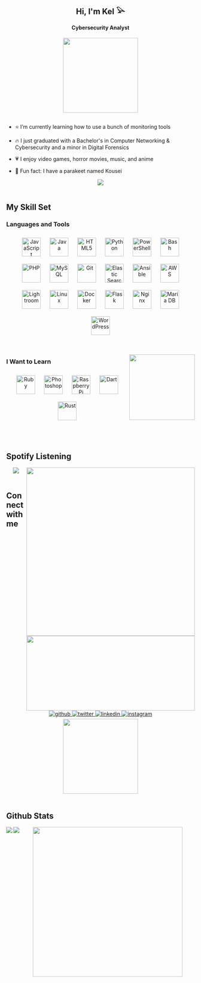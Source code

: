 ## <div align="center">Hi, I'm Kel 𓅪 </div>  
  

#### <div align="center">Cybersecurity Analyst</div>  
  

<div align="center">
<img src="https://www.icegif.com/wp-content/uploads/2024/02/icegif-258.gif" align="center" height="" width="200" />
</div>  
  

![]()  
  

- ⭐ I’m currently learning how to use a bunch of monitoring tools
  

- 🔥 I just graduated with a Bachelor's in Computer Networking & Cybersecurity and a minor in Digital Forensics  
  

- 💗 I enjoy video games, horror movies, music, and anime  
  

- 🦜 Fun fact: I have a parakeet named Kousei  
  

<div align="center">
<img src="https://media.tenor.com/k-FTNOpA9TwAAAAM/hand-sign-yuki-itose.gif" align="center" height="" width="" />
</div>  
  

<br/>  


## My Skill Set  


### Languages and Tools  
<div align="center">  
<a href="https://www.javascript.com/" target="_blank"><img style="margin: 10px" src="https://profilinator.rishav.dev/skills-assets/javascript-original.svg" alt="JavaScript" height="50" /></a>  
<a href="https://www.java.com/" target="_blank"><img style="margin: 10px" src="https://profilinator.rishav.dev/skills-assets/java-original-wordmark.svg" alt="Java" height="50" /></a>  
<a href="https://en.wikipedia.org/wiki/HTML5" target="_blank"><img style="margin: 10px" src="https://profilinator.rishav.dev/skills-assets/html5-original-wordmark.svg" alt="HTML5" height="50" /></a>  
<a href="https://www.python.org/" target="_blank"><img style="margin: 10px" src="https://profilinator.rishav.dev/skills-assets/python-original.svg" alt="Python" height="50" /></a>  
<a href="https://docs.microsoft.com/en-us/powershell/" target="_blank"><img style="margin: 10px" src="https://profilinator.rishav.dev/skills-assets/powershell.png" alt="PowerShell" height="50" /></a>  
<a href="https://www.gnu.org/software/bash/" target="_blank"><img style="margin: 10px" src="https://profilinator.rishav.dev/skills-assets/gnu_bash-icon.svg" alt="Bash" height="50" /></a>  
<a href="https://www.php.net/" target="_blank"><img style="margin: 10px" src="https://profilinator.rishav.dev/skills-assets/php-original.svg" alt="PHP" height="50" /></a>  
<a href="https://www.mysql.com/" target="_blank"><img style="margin: 10px" src="https://profilinator.rishav.dev/skills-assets/mysql-original-wordmark.svg" alt="MySQL" height="50" /></a>  
<a href="https://github.com/" target="_blank"><img style="margin: 10px" src="https://profilinator.rishav.dev/skills-assets/git-scm-icon.svg" alt="Git" height="50" /></a>  
<a href="https://www.elastic.co/" target="_blank"><img style="margin: 10px" src="https://profilinator.rishav.dev/skills-assets/elasticsearch.png" alt="Elastic Search" height="50" /></a>  
<a href="https://www.ansible.com/" target="_blank"><img style="margin: 10px" src="https://profilinator.rishav.dev/skills-assets/ansible.png" alt="Ansible" height="50" /></a>  
<a href="https://aws.amazon.com/" target="_blank"><img style="margin: 10px" src="https://profilinator.rishav.dev/skills-assets/amazonwebservices-original-wordmark.svg" alt="AWS" height="50" /></a>  
<a href="https://www.adobe.com/products/photoshop-lightroom.html" target="_blank"><img style="margin: 10px" src="https://profilinator.rishav.dev/skills-assets/lightroom.png" alt="Lightroom" height="50" /></a>  
<a href="https://www.linux.org/" target="_blank"><img style="margin: 10px" src="https://profilinator.rishav.dev/skills-assets/linux-original.svg" alt="Linux" height="50" /></a>  
<a href="https://www.docker.com/" target="_blank"><img style="margin: 10px" src="https://profilinator.rishav.dev/skills-assets/docker-original-wordmark.svg" alt="Docker" height="50" /></a>  
<a href="https://flask.palletsprojects.com/" target="_blank"><img style="margin: 10px" src="https://profilinator.rishav.dev/skills-assets/flask.png" alt="Flask" height="50" /></a>  
<a href="https://www.nginx.com/" target="_blank"><img style="margin: 10px" src="https://profilinator.rishav.dev/skills-assets/nginx-original.svg" alt="Nginx" height="50" /></a>  
<a href="https://mariadb.org/" target="_blank"><img style="margin: 10px" src="https://profilinator.rishav.dev/skills-assets/mariadb.png" alt="Maria DB" height="50" /></a>  
<a href="https://wordpress.com/" target="_blank"><img style="margin: 10px" src="https://profilinator.rishav.dev/skills-assets/wordpress.png" alt="WordPress" height="50" /></a>  
</div>  

![]()  
  

![]()  
  

<div align="right">
<img src="https://media.tenor.com/0AEB38Hz1PMAAAAC/death-note-light.gif" align="right" height="175" width="" />
</div>  
  



### I Want to Learn  
<div align="center">  
<a href="https://www.ruby-lang.org/en/" target="_blank"><img style="margin: 10px" src="https://profilinator.rishav.dev/skills-assets/ruby-original-wordmark.svg" alt="Ruby" height="50" /></a>  
<a href="https://www.adobe.com/in/products/photoshop.html" target="_blank"><img style="margin: 10px" src="https://profilinator.rishav.dev/skills-assets/photoshop-plain.svg" alt="Photoshop" height="50" /></a>  
<a href="https://www.raspberrypi.org/" target="_blank"><img style="margin: 10px" src="https://profilinator.rishav.dev/skills-assets/raspberrypi.png" alt="Raspberry Pi" height="50" /></a>  
<a href="https://dart.dev/" target="_blank"><img style="margin: 10px" src="https://profilinator.rishav.dev/skills-assets/dartlang-icon.svg" alt="Dart" height="50" /></a>  
<a href="https://www.rust-lang.org/" target="_blank"><img style="margin: 10px" src="https://profilinator.rishav.dev/skills-assets/rust-plain.svg" alt="Rust" height="50" /></a>  
</div>  

![]()  
  

<br/>  


## Spotify Listening  
<div align="right">
<img src="https://pa1.aminoapps.com/6273/3bf942380de14fac337b392da92558b68b5a2583_hq.gif" align="right" height="" width="450" />
</div>  
  

<div align="right">
<img src="https://64.media.tumblr.com/e74eeff47109f7338cbb0e21ff84c7dc/tumblr_phdd21qm6C1xizrmbo1_540.gifv" align="right" height="200" width="450" />
</div>  
  

<div align="center"><img src="https://spotify-github-profile.vercel.app/api/view?uid=spudpup&cover_image=true&theme=compact&show_offline=false&background_color=121212&interchange=true" /></div>  

<br/>  


## Connect with me  
<div align="center">
<a href="https://github.com/tkdkel" target="_blank">
<img src=https://img.shields.io/badge/github-%2324292e.svg?&style=for-the-badge&logo=github&logoColor=white alt=github style="margin-bottom: 5px;" />
</a>
<a href="https://twitter.com/MissMonstrahh" target="_blank">
<img src=https://img.shields.io/badge/twitter-%2300acee.svg?&style=for-the-badge&logo=twitter&logoColor=white alt=twitter style="margin-bottom: 5px;" />
</a>
<a href="https://linkedin.com/in/kelkruk" target="_blank">
<img src=https://img.shields.io/badge/linkedin-%231E77B5.svg?&style=for-the-badge&logo=linkedin&logoColor=white alt=linkedin style="margin-bottom: 5px;" />
</a>
<a href="https://instagram.com/tkd.kel" target="_blank">
<img src=https://img.shields.io/badge/instagram-%23000000.svg?&style=for-the-badge&logo=instagram&logoColor=white alt=instagram style="margin-bottom: 5px;" />
</a>  
</div>  
  

<div align="center">
<img src="https://images.gr-assets.com/hostedimages/1675052145ra/33887612.gif" align="center" height="200" width="" />
</div>  
  

<br/>  


## Github Stats  
<img src="https://github-readme-stats.vercel.app/api?username=tkdkel&show_icons=true&count_private=true&hide_border=true" align="left" />  

<img src="https://github-readme-stats.vercel.app/api/top-langs/?username=tkdkel&hide_border=true&layout=compact" align="left" />  

<div align="center">
<img src="https://images-wixmp-ed30a86b8c4ca887773594c2.wixmp.com/f/aa825589-b5f2-443a-8874-546a7eac55d8/dc3oth1-81a8d907-f574-4bfb-9909-048e2ca44404.gif?token=eyJ0eXAiOiJKV1QiLCJhbGciOiJIUzI1NiJ9.eyJzdWIiOiJ1cm46YXBwOjdlMGQxODg5ODIyNjQzNzNhNWYwZDQxNWVhMGQyNmUwIiwiaXNzIjoidXJuOmFwcDo3ZTBkMTg4OTgyMjY0MzczYTVmMGQ0MTVlYTBkMjZlMCIsIm9iaiI6W1t7InBhdGgiOiJcL2ZcL2FhODI1NTg5LWI1ZjItNDQzYS04ODc0LTU0NmE3ZWFjNTVkOFwvZGMzb3RoMS04MWE4ZDkwNy1mNTc0LTRiZmItOTkwOS0wNDhlMmNhNDQ0MDQuZ2lmIn1dXSwiYXVkIjpbInVybjpzZXJ2aWNlOmZpbGUuZG93bmxvYWQiXX0.YYKehhQjXKtSllgyIqFURRp11J7qvOtIY4LpNIqV5mk" align="center" height="" width="400" />
</div>  

<br />
